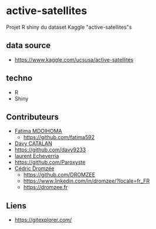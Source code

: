 # active-satellites
Projet R shiny du dataset Kaggle "active-satellites"s

## data source

* https://www.kaggle.com/ucsusa/active-satellites

## techno

* R
* Shiny


## Contributeurs

* [Fatima MDOIHOMA](https://github.com/fatima592)
  * https://github.com/fatima592
*	[Davy CATALAN](https://github.com/davy9233)
  * https://github.com/davy9233
* 	[laurent Echeverria](https://github.com/Paroxyste)
  * https://github.com/Paroxyste
* [Cédric Dromzée](https://github.com/DROMZEE)
  * https://github.com/DROMZEE
  * https://www.linkedin.com/in/dromzee/?locale=fr_FR
  * https://dromzee.fr 


## Liens

* https://gitexplorer.com/